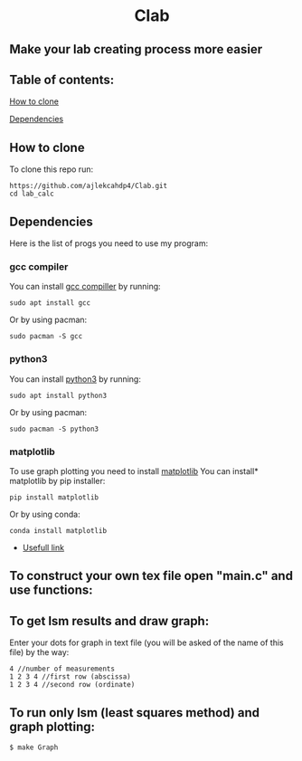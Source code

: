 
# <p align="center"> Clab </p>

## Make your lab creating process more easier
## Table of contents:

[How to clone](#How_to_clone)

[Dependencies](#Dependencies)
## How to clone
To clone this repo run:
```
https://github.com/ajlekcahdp4/Clab.git
cd lab_calc
```
## Dependencies
Here is the list of progs you need to use my program:
### gcc compiler
You can install [gcc compiller](https://gcc.gnu.org) by running:
```
sudo apt install gcc
```
Or by using pacman:
```
sudo pacman -S gcc
```

### python3
You can install [python3](https://www.python.org/downloads/) by running:
```
sudo apt install python3
```
Or by using pacman:
```
sudo pacman -S python3
```
### matplotlib
To use graph plotting you need to install [matplotlib](https://matplotlib.org)
You can install* matplotlib by pip installer:
```
pip install matplotlib
```
Or by using conda:
```
conda install matplotlib
```
* [Usefull link](https://matplotlib.org/stable/users/getting_started/)
## To construct your own tex file open "main.c" and use functions:

## To get lsm results and draw graph:
Enter your dots for graph in text file (you will be asked of the name of this file) by the way:
```
4 //number of measurements
1 2 3 4 //first row (abscissa)
1 2 3 4 //second row (ordinate)
```
## To run only lsm (least squares method) and graph plotting:

```
$ make Graph
```
